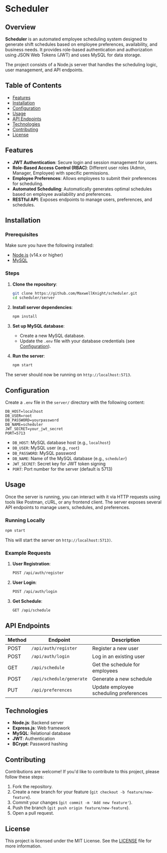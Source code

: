 
# Scheduler

## Overview

**Scheduler** is an automated employee scheduling system designed to generate shift schedules based on employee preferences, availability, and business needs. It provides role-based authentication and authorization using JSON Web Tokens (JWT) and uses MySQL for data storage.

The project consists of a Node.js server that handles the scheduling logic, user management, and API endpoints.

## Table of Contents

- [Features](#features)
- [Installation](#installation)
- [Configuration](#configuration)
- [Usage](#usage)
- [API Endpoints](#api-endpoints)
- [Technologies](#technologies)
- [Contributing](#contributing)
- [License](#license)

## Features

- **JWT Authentication**: Secure login and session management for users.
- **Role-Based Access Control (RBAC)**: Different user roles (Admin, Manager, Employee) with specific permissions.
- **Employee Preferences**: Allows employees to submit their preferences for scheduling.
- **Automated Scheduling**: Automatically generates optimal schedules based on employee availability and preferences.
- **RESTful API**: Exposes endpoints to manage users, preferences, and schedules.

## Installation

### Prerequisites

Make sure you have the following installed:
- [Node.js](https://nodejs.org/) (v14.x or higher)
- [MySQL](https://www.mysql.com/)

### Steps

1. **Clone the repository**:
   ```bash
   git clone https://github.com/MaxwellKnight/scheduler.git
   cd scheduler/server
   ```

2. **Install server dependencies**:
   ```bash
   npm install
   ```

3. **Set up MySQL database**:
   - Create a new MySQL database.
   - Update the `.env` file with your database credentials (see [Configuration](#configuration)).

4. **Run the server**:
   ```bash
   npm start
   ```

The server should now be running on `http://localhost:5713`.

## Configuration

Create a `.env` file in the `server/` directory with the following content:

```
DB_HOST=localhost
DB_USER=root
DB_PASSWORD=yourpassword
DB_NAME=scheduler
JWT_SECRET=your_jwt_secret
PORT=5713
```

- `DB_HOST`: MySQL database host (e.g., `localhost`)
- `DB_USER`: MySQL user (e.g., `root`)
- `DB_PASSWORD`: MySQL password
- `DB_NAME`: Name of the MySQL database (e.g., `scheduler`)
- `JWT_SECRET`: Secret key for JWT token signing
- `PORT`: Port number for the server (default is 5713)

## Usage

Once the server is running, you can interact with it via HTTP requests using tools like Postman, cURL, or any frontend client. The server exposes several API endpoints to manage users, schedules, and preferences.

### Running Locally

```bash
npm start
```

This will start the server on `http://localhost:5713)`.

### Example Requests

1. **User Registration**:
   ```bash
   POST /api/auth/register
   ```

2. **User Login**:
   ```bash
   POST /api/auth/login
   ```

3. **Get Schedule**:
   ```bash
   GET /api/schedule
   ```

## API Endpoints

| Method | Endpoint                 | Description                            |
|--------|--------------------------|----------------------------------------|
| POST   | `/api/auth/register`     | Register a new user                    |
| POST   | `/api/auth/login`        | Log in an existing user                |
| GET    | `/api/schedule`          | Get the schedule for employees         |
| POST   | `/api/schedule/generate` | Generate a new schedule                |
| PUT    | `/api/preferences`       | Update employee scheduling preferences |

## Technologies

- **Node.js**: Backend server
- **Express.js**: Web framework
- **MySQL**: Relational database
- **JWT**: Authentication
- **BCrypt**: Password hashing

## Contributing

Contributions are welcome! If you'd like to contribute to this project, please follow these steps:

1. Fork the repository.
2. Create a new branch for your feature (`git checkout -b feature/new-feature`).
3. Commit your changes (`git commit -m 'Add new feature'`).
4. Push the branch (`git push origin feature/new-feature`).
5. Open a pull request.

## License

This project is licensed under the MIT License. See the [LICENSE](LICENSE) file for more information.
